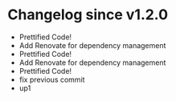# Changelog since v1.2.0
- Prettified Code! 
- Add Renovate for dependency management 
- Prettified Code! 
- Add Renovate for dependency management 
- Prettified Code! 
- fix previous commit 
- up1 
